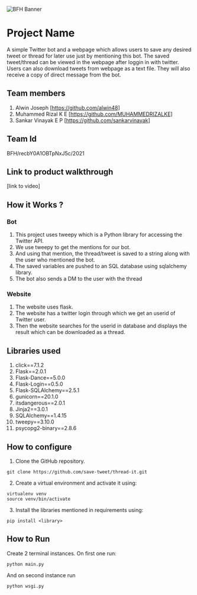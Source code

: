 ![BFH Banner](https://trello-attachments.s3.amazonaws.com/542e9c6316504d5797afbfb9/542e9c6316504d5797afbfc1/39dee8d993841943b5723510ce663233/Frame_19.png)
# Project Name
A simple Twitter bot and a webpage which allows users to save any desired tweet or thread for later use just by mentioning this bot. The saved tweet/thread can be viewed in the webpage after loggin in with twitter. Users can also download tweets from webpage as a text file. They will also receive a copy of direct message from the bot.
## Team members
1. Alwin Joseph [https://github.com/alwin48]
2. Muhammed Rizal K E [https://github.com/MUHAMMEDRIZALKE]
3. Sankar Vinayak E P [https://github.com/sankarvinayak]
## Team Id
BFH/recbY0A1OBTpNxJ5c/2021
## Link to product walkthrough
[link to video]
## How it Works ?
### Bot
1. This project uses tweepy which is a Python library for accessing the Twitter API.
2. We use tweepy to get the mentions for our bot.
3. And using that mention, the thread/tweet is saved to a string along with the user who mentioned the bot.
4. The saved variables are pushed to an SQL database using sqlalchemy library.
5. The bot also sends a DM to the user with the thread
### Website
1. The website uses flask.
2. The website has a twitter login through which we get an userid of Twitter user.
3. Then the website searches for the userid in database and displays the result which can be downloaded as a thread.
## Libraries used
1. click==7.1.2
2. Flask==2.0.1
3. Flask-Dance==5.0.0
4. Flask-Login==0.5.0
5. Flask-SQLAlchemy==2.5.1
6. gunicorn==20.1.0
7. itsdangerous==2.0.1
8. Jinja2==3.0.1
9. SQLAlchemy==1.4.15
10. tweepy==3.10.0
11. psycopg2-binary==2.8.6
## How to configure
1. Clone the GitHub repository.
  ``` 
  git clone https://github.com/save-tweet/thread-it.git
  ```
2. Create a virtual environment and activate it using:
  ``` 
  virtualenv venv
  source venv/bin/activate
  ```
3. Install the libraries mentioned in requirements using:
  ``` 
  pip install <library>
  ```
## How to Run
Create 2 terminal instances. On first one run:
```
python main.py
```
And on second instance run
```
python wsgi.py
```
